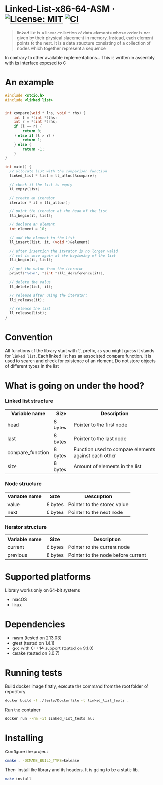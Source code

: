 # Linked-List-x86-64-ASM &middot; [![License: MIT](https://img.shields.io/badge/License-MIT-yellow.svg)](https://opensource.org/licenses/MIT) [![CI](https://github.com/mateuszstompor/Linked-List-x86-64-ASM/actions/workflows/ci.yml/badge.svg?branch=master)](https://github.com/mateuszstompor/Linked-List-x86-64-ASM/actions/workflows/ci.yml)

> linked list is a linear collection of data elements whose order is not given by their physical placement in memory. 
> Instead, each element points to the next. 
> It is a data structure consisting of a collection of nodes which together represent a sequence

In contrary to other available implementations... This is written in assembly with its interface exposed to C

# An example
```C
#include <stdio.h>
#include <linked_list>


int compare(void * lhs, void * rhs) {
    int l = *(int *)lhs;
    int r = *(int *)rhs;
    if (l == r) {
        return 0;
    } else if (l > r) {
        return 1;
    } else {
        return -1;
    }
}

int main() {
  // allocate list with the comparison function
  linked_list * list = ll_alloc(&compare);

  // check if the list is empty
  ll_empty(list)

  // create an iterator
  iterator * it = lli_alloc();

  // point the iterator at the head of the list
  lli_begin(it, list);

  // declare an element
  int element = 10;

  // add the element to the list
  ll_insert(list, it, (void *)&element)

  // after insertion the iterator is no longer valid
  // set it once again at the beginning of the list
  lli_begin(it, list);

  // get the value from the iterator
  printf("%d\n", *(int *)lli_dereference(it));

  // delete the value
  ll_delete(list, it);

  // release after using the iterator;
  lli_release(it);

  // release the list
  ll_release(list);
}
```
# Convention
All functions of the library start with `ll` prefix, as you might guess it stands for `linked list`.
Each linked list has an associated compare function.
It is used to search and check for existence of an element.
Do not store objects of different types in the list

# What is going on under the hood?
<h3>Linked list structure</h3>

<table>
    <tr>
        <th>Variable name</th>
        <th>Size</th>
        <th>Description</th>
    </tr>
    <tr>
        <td>head</td>
        <td>8 bytes</td>
        <td>Pointer to the first node</td>
    </tr>
    <tr>
        <td>last</td>
        <td>8 bytes</td>
        <td>Pointer to the last node</td>
    </tr>
    <tr>
        <td>compare_function</td>
        <td>8 bytes</td>
        <td>Function used to compare elements against each other</td>
    </tr>
    <tr>
        <td>size</td>
        <td>8 bytes</td>
        <td>Amount of elements in the list</td>
    </tr>
</table>

<h3>Node structure</h3>

<table>
    <tr>
        <th>Variable name</th>
        <th>Size</th>
        <th>Description</th>
    </tr>
    <tr>
        <td>value</td>
        <td>8 bytes</td>
        <td>Pointer to the stored value</td>
    </tr>
    <tr>
        <td>next</td>
        <td>8 bytes</td>
        <td>Pointer to the next node</td>
    </tr>
</table>

<h3>Iterator structure</h3>

<table>
    <tr>
        <th>Variable name</th>
        <th>Size</th>
        <th>Description</th>
    </tr>
    <tr>
        <td>current</td>
        <td>8 bytes</td>
        <td>Pointer to the current node</td>
    </tr>
    <tr>
        <td>previous</td>
        <td>8 bytes</td>
        <td>Pointer to the node before current</td>
    </tr>
</table>

# Supported platforms
Library works only on 64-bit systems
<ul>
    <li>macOS</li>
    <li>linux</li>
</ul>

# Dependencies
<ul>
    <li>nasm (tested on 2.13.03)</li>
    <li>gtest (tested on 1.8.1)</li>
    <li>gcc with C++14 support (tested on 9.1.0)</li>
    <li>cmake (tested on 3.0.7)</li>
</ul>

# Running tests
Build docker image firstly, execute the command from the root folder of repository
```bash
docker build -f ./tests/Dockerfile -t linked_list_tests .
```

Run the container
```bash
docker run --rm -it linked_list_tests all
```

# Installing
Configure the project
```bash
cmake . -DCMAKE_BUILD_TYPE=Release
```

Then, install the library and its headers. It is going to be a static lib.

```bash
make install
```
